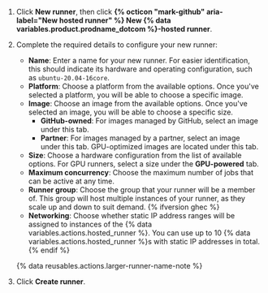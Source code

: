 1. Click **New runner**, then click **{% octicon "mark-github" aria-label="New hosted runner" %} New {% data variables.product.prodname_dotcom %}-hosted runner**.
1. Complete the required details to configure your new runner:

    - **Name**: Enter a name for your new runner. For easier identification, this should indicate its hardware and operating configuration, such as `ubuntu-20.04-16core`.
    - **Platform**: Choose a platform from the available options. Once you've selected a platform, you will be able to choose a specific image.
    - **Image**: Choose an image from the available options. Once you've selected an image, you will be able to choose a specific size.
      - **GitHub-owned**: For images managed by GitHub, select an image under this tab.
      - **Partner**: For images managed by a partner, select an image under this tab. GPU-optimized images are located under this tab.
    - **Size**: Choose a hardware configuration from the list of available options. For GPU runners, select a size under the **GPU-powered** tab.
    - **Maximum concurrency**: Choose the maximum number of jobs that can be active at any time.
    - **Runner group**: Choose the group that your runner will be a member of. This group will host multiple instances of your runner, as they scale up and down to suit demand. {% ifversion ghec %}
    - **Networking**: Choose whether static IP address ranges will be assigned to instances of the {% data variables.actions.hosted_runner %}. You can use up to 10 {% data variables.actions.hosted_runner %}s with static IP addresses in total. {% endif %}

    {% data reusables.actions.larger-runner-name-note %}

1. Click **Create runner**.
